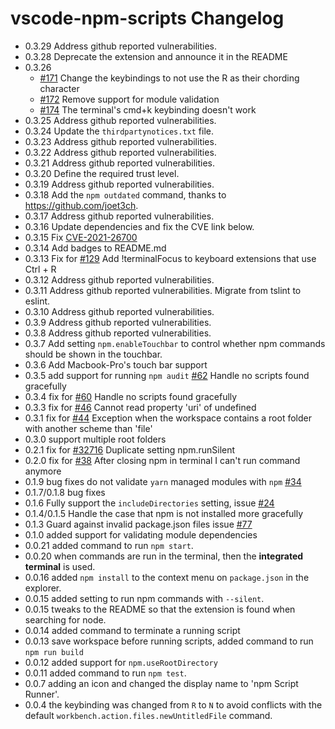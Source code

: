 # vscode-npm-scripts Changelog
- 0.3.29 Address github reported vulnerabilities.
- 0.3.28 Deprecate the extension and announce it in the README
- 0.3.26
	- [#171](https://github.com/Microsoft/vscode-npm-scripts/issues/171) Change the keybindings to not use the R as their chording character
	- [#172](https://github.com/Microsoft/vscode-npm-scripts/issues/172) Remove support for module validation
	- [#174](https://github.com/Microsoft/vscode-npm-scripts/issues/174) The terminal's cmd+k keybinding doesn't work
- 0.3.25 Address github reported vulnerabilities.
- 0.3.24 Update the `thirdpartynotices.txt` file.
- 0.3.23 Address github reported vulnerabilities.
- 0.3.22 Address github reported vulnerabilities.
- 0.3.21 Address github reported vulnerabilities.
- 0.3.20 Define the required trust level.
- 0.3.19 Address github reported vulnerabilities.
- 0.3.18 Add the `npm outdated` command, thanks to https://github.com/joet3ch.
- 0.3.17 Address github reported vulnerabilities.
- 0.3.16 Update dependencies and fix the CVE link below.
- 0.3.15 Fix [CVE-2021-26700](https://msrc.microsoft.com/update-guide/vulnerability/CVE-2021-26700)
- 0.3.14 Add badges to README.md
- 0.3.13 Fix for [#129](https://github.com/Microsoft/vscode-npm-scripts/issues/129) Add !terminalFocus to keyboard extensions that use Ctrl + R
- 0.3.12 Address github reported vulnerabilities.
- 0.3.11 Address github reported vulnerabilities. Migrate from tslint to eslint.
- 0.3.10 Address github reported vulnerabilities.
- 0.3.9 Address github reported vulnerabilities.
- 0.3.8 Address github reported vulnerabilities.
- 0.3.7 Add setting `npm.enableTouchbar` to control whether npm commands should be shown in the touchbar.
- 0.3.6 Add Macbook-Pro's touch bar support
- 0.3.5 add support for running `npm audit` [#62](https://github.com/Microsoft/vscode-npm-scripts/issues/62) Handle no scripts found gracefully
- 0.3.4 fix for [#60](https://github.com/Microsoft/vscode-npm-scripts/issues/60) Handle no scripts found gracefully
- 0.3.3 fix for [#46](https://github.com/Microsoft/vscode-npm-scripts/issues/46) Cannot read property 'uri' of undefined
- 0.3.1 fix for [#44](https://github.com/Microsoft/vscode-npm-scripts/issues/44) Exception when the workspace contains a root folder with another scheme than 'file'
- 0.3.0 support multiple root folders
- 0.2.1 fix for [#32716](https://github.com/Microsoft/vscode/issues/32716) Duplicate setting npm.runSilent
- 0.2.0 fix for [#38](https://github.com/Microsoft/vscode-npm-scripts/issues/38) After closing npm in terminal I can't run command anymore
- 0.1.9 bug fixes do not validate `yarn` managed modules with `npm` [#34](https://github.com/Microsoft/vscode-npm-scripts/issues/34)
- 0.1.7/0.1.8 bug fixes
- 0.1.6 Fully support the `includeDirectories` setting, issue [#24](https://github.com/Microsoft/vscode-npm-scripts/issues/24)
- 0.1.4/0.1.5 Handle the case that npm is not installed more gracefully
- 0.1.3 Guard against invalid package.json files issue [#77](https://github.com/Microsoft/vscode-npm-scripts/issues/77)
- 0.1.0 added support for validating module dependencies
- 0.0.21 added command to run `npm start`.
- 0.0.20 when commands are run in the terminal, then the **integrated terminal** is used.
- 0.0.16 added `npm install` to the context menu on `package.json` in the explorer.
- 0.0.15 added setting to run npm commands with `--silent`.
- 0.0.15 tweaks to the README so that the extension is found when searching for node.
- 0.0.14 added command to terminate a running script
- 0.0.13 save workspace before running scripts, added command to run `npm run build`
- 0.0.12 added support for `npm.useRootDirectory`
- 0.0.11 added command to run `npm test`.
- 0.0.7 adding an icon and changed the display name to 'npm Script Runner'.
- 0.0.4 the keybinding was changed from `R` to `N` to avoid conflicts with the default `workbench.action.files.newUntitledFile` command.
